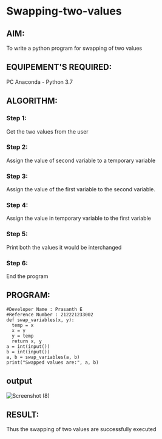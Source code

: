 # Swapping-two-values
## AIM:
To write a python program for swapping of two values
## EQUIPEMENT'S REQUIRED: 
PC
Anaconda - Python 3.7
## ALGORITHM: 
### Step 1:
Get the two values from the user
### Step 2: 
Assign the value of second variable to a temporary variable 
### Step 3: 
Assign the value of the first variable to the second variable.
### Step 4:  
Assign the value in temporary variable to the first variable
### Step 5: 
Print both the values it would be interchanged
### Step 6: 
End the program
## PROGRAM:
```
#Developer Name : Prasanth E
#Reference Number : 212221233002
def swap_variables(x, y):
  temp = x
  x = y
  y = temp
  return x, y
a = int(input())
b = int(input())
a, b = swap_variables(a, b)
print("Swapped values are:", a, b)
```
## output
![Screenshot (8)](https://github.com/PrasanthE2001/Swapping-two-values/assets/114572171/5694653b-911f-4b6d-8460-531ced7858cc)



## RESULT:
Thus the swapping of two values are successfully executed



